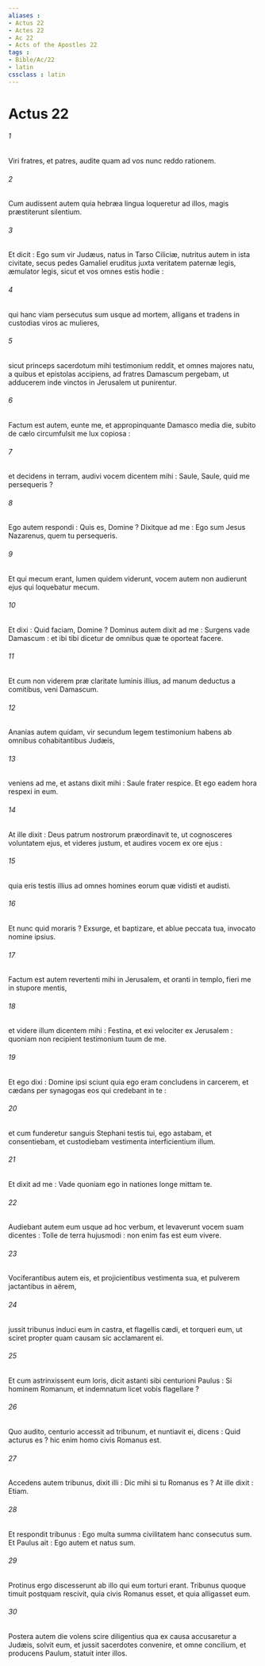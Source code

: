 ```yaml
---
aliases : 
- Actus 22
- Actes 22
- Ac 22
- Acts of the Apostles 22
tags : 
- Bible/Ac/22
- latin
cssclass : latin
---
```


# Actus 22

###### 1
Viri fratres, et patres, audite quam ad vos nunc reddo rationem.
###### 2
Cum audissent autem quia hebræa lingua loqueretur ad illos, magis præstiterunt silentium.
###### 3
Et dicit : Ego sum vir Judæus, natus in Tarso Ciliciæ, nutritus autem in ista civitate, secus pedes Gamaliel eruditus juxta veritatem paternæ legis, æmulator legis, sicut et vos omnes estis hodie :
###### 4
qui hanc viam persecutus sum usque ad mortem, alligans et tradens in custodias viros ac mulieres,
###### 5
sicut princeps sacerdotum mihi testimonium reddit, et omnes majores natu, a quibus et epistolas accipiens, ad fratres Damascum pergebam, ut adducerem inde vinctos in Jerusalem ut punirentur.
###### 6
Factum est autem, eunte me, et appropinquante Damasco media die, subito de cælo circumfulsit me lux copiosa :
###### 7
et decidens in terram, audivi vocem dicentem mihi : Saule, Saule, quid me persequeris ?
###### 8
Ego autem respondi : Quis es, Domine ? Dixitque ad me : Ego sum Jesus Nazarenus, quem tu persequeris.
###### 9
Et qui mecum erant, lumen quidem viderunt, vocem autem non audierunt ejus qui loquebatur mecum.
###### 10
Et dixi : Quid faciam, Domine ? Dominus autem dixit ad me : Surgens vade Damascum : et ibi tibi dicetur de omnibus quæ te oporteat facere.
###### 11
Et cum non viderem præ claritate luminis illius, ad manum deductus a comitibus, veni Damascum.
###### 12
Ananias autem quidam, vir secundum legem testimonium habens ab omnibus cohabitantibus Judæis,
###### 13
veniens ad me, et astans dixit mihi : Saule frater respice. Et ego eadem hora respexi in eum.
###### 14
At ille dixit : Deus patrum nostrorum præordinavit te, ut cognosceres voluntatem ejus, et videres justum, et audires vocem ex ore ejus :
###### 15
quia eris testis illius ad omnes homines eorum quæ vidisti et audisti.
###### 16
Et nunc quid moraris ? Exsurge, et baptizare, et ablue peccata tua, invocato nomine ipsius.
###### 17
Factum est autem revertenti mihi in Jerusalem, et oranti in templo, fieri me in stupore mentis,
###### 18
et videre illum dicentem mihi : Festina, et exi velociter ex Jerusalem : quoniam non recipient testimonium tuum de me.
###### 19
Et ego dixi : Domine ipsi sciunt quia ego eram concludens in carcerem, et cædans per synagogas eos qui credebant in te :
###### 20
et cum funderetur sanguis Stephani testis tui, ego astabam, et consentiebam, et custodiebam vestimenta interficientium illum.
###### 21
Et dixit ad me : Vade quoniam ego in nationes longe mittam te.
###### 22
Audiebant autem eum usque ad hoc verbum, et levaverunt vocem suam dicentes : Tolle de terra hujusmodi : non enim fas est eum vivere.
###### 23
Vociferantibus autem eis, et projicientibus vestimenta sua, et pulverem jactantibus in aërem,
###### 24
jussit tribunus induci eum in castra, et flagellis cædi, et torqueri eum, ut sciret propter quam causam sic acclamarent ei.
###### 25
Et cum astrinxissent eum loris, dicit astanti sibi centurioni Paulus : Si hominem Romanum, et indemnatum licet vobis flagellare ?
###### 26
Quo audito, centurio accessit ad tribunum, et nuntiavit ei, dicens : Quid acturus es ? hic enim homo civis Romanus est.
###### 27
Accedens autem tribunus, dixit illi : Dic mihi si tu Romanus es ? At ille dixit : Etiam.
###### 28
Et respondit tribunus : Ego multa summa civilitatem hanc consecutus sum. Et Paulus ait : Ego autem et natus sum.
###### 29
Protinus ergo discesserunt ab illo qui eum torturi erant. Tribunus quoque timuit postquam rescivit, quia civis Romanus esset, et quia alligasset eum.
###### 30
Postera autem die volens scire diligentius qua ex causa accusaretur a Judæis, solvit eum, et jussit sacerdotes convenire, et omne concilium, et producens Paulum, statuit inter illos.
